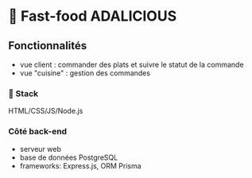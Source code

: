 # 🍔 Fast-food ADALICIOUS

## Fonctionnalités
- vue client : commander des plats et suivre le statut de la commande
- vue "cuisine" : gestion des commandes

### 🔧 Stack
HTML/CSS/JS/Node.js

### Côté back-end
- serveur web
- base de données PostgreSQL
- frameworks: Express.js, ORM Prisma






